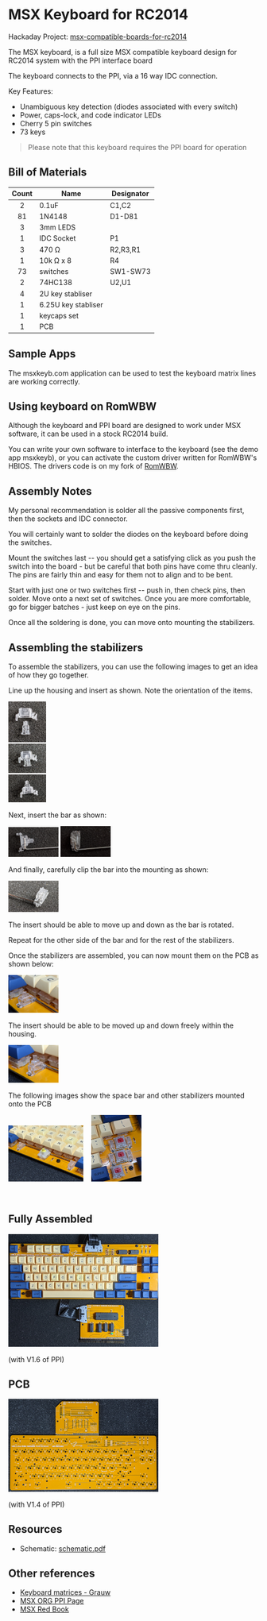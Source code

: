 # MSX Keyboard for RC2014

Hackaday Project: [msx-compatible-boards-for-rc2014](https://hackaday.io/project/175574-msx-compatible-boards-for-rc2014)

The MSX keyboard, is a full size MSX compatible keyboard design for RC2014 system with the PPI interface board

The keyboard connects to the PPI, via a 16 way IDC connection.

Key Features:

* Unambiguous key detection (diodes associated with every switch)
* Power, caps-lock, and code indicator LEDs
* Cherry 5 pin switches
* 73 keys

> Please note that this keyboard requires the PPI board for operation


## Bill of Materials

|Count   | Name                |  Designator |
|:------:|---------------------|-------------|
| 2	     | 0.1uF               | C1,C2 |
| 81     | 1N4148	             | D1-D81 |
| 3      | 3mm LEDS            |
| 1      | IDC Socket          | P1 |
| 3      | 470 Ω               | R2,R3,R1 |
| 1      | 10k Ω x 8           | R4 |
| 73     | switches            | SW1-SW73 |
| 2      | 74HC138             | U2,U1 |
| 4	     | 2U key stabliser    |
| 1      | 6.25U key stabliser |
| 1	     | keycaps set         |
| 1	     | PCB                 |

## Sample Apps

The msxkeyb.com application can be used to test the keyboard matrix lines are working correctly.

## Using keyboard on RomWBW

Although the keyboard and PPI board are designed to work under MSX software, it can be used in a stock RC2014 build.

You can write your own software to interface to the keyboard (see the demo app msxkeyb), or you can activate the
custom driver written for RomWBW's HBIOS.  The drivers code is on my fork of [RomWBW](https://github.com/vipoo/RomWBW/tree/yellow-msx-boards).

## Assembly Notes

My personal recommendation is solder all the passive components first, then the sockets and IDC connector.

You will certainly want to solder the diodes on the keyboard before doing the switches.

Mount the switches last -- you should get a satisfying click as you push the switch into the board - but be careful that both pins have come thru cleanly.  The pins are fairly thin and easy for them not to align and to be bent.

Start with just one or two switches first -- push in, then check pins, then solder.  Move onto a next set of switches.  Once you are more comfortable, go for bigger batches - just keep on eye on the pins.

Once all the soldering is done, you can move onto mounting the stabilizers.

## Assembling the stabilizers

To assemble the stabilizers, you can use the following images to get an idea of how they go together.

Line up the housing and insert as shown.  Note the orientation of the items.

<img src="./images/PXL_20210520_072202703.jpg" alt="Assembled" width="15%"/>

<br/>

<img src="./images/PXL_20210520_072220367.jpg" alt="Assembled" width="15%"/>

<br/>

<img src="./images/PXL_20210520_072303033.jpg" alt="Assembled" width="15%"/>
<br/>

Next, insert the bar as shown:

<img src="./images/PXL_20210520_072433066.jpg" alt="Assembled" width="20%"/>

<img src="./images/PXL_20210520_072535751.jpg" alt="Assembled" width="20%"/>

And finally, carefully clip the bar into the mounting as shown:

<img src="./images/PXL_20210520_072022234.jpg" alt="Assembled" width="20%"/>

The insert should be able to move up and down as the bar is rotated.

Repeat for the other side of the bar and for the rest of the stabilizers.

Once the stabilizers are assembled, you can now mount them on the PCB as shown below:

<img src="./images/PXL_20210520_072950829.jpg" alt="Assembled" width="20%"/>

The insert should be able to be moved up and down freely within the housing.

<img src="./images/PXL_20210520_073002973.jpg" alt="Assembled" width="20%"/>

The following images show the space bar and other stabilizers mounted onto the PCB

<img src="./images/PXL_20210520_073101732.jpg" alt="Assembled" width="30%"/>&nbsp;&nbsp;&nbsp;&nbsp;<img src="./images/PXL_20210520_073036508.jpg" alt="Assembled" width="20%"/>
<br/>

<br/>

## Fully Assembled

<img src="./images/PXL_20210531_095140870.jpg" alt="Assembled" width="60%"/>

(with V1.6 of PPI)

## PCB
<img src="./images/image2.jpg" alt="Assembled" width="60%"/>

(with V1.4 of PPI)


## Resources

* Schematic: [schematic.pdf](./schematic.pdf "Schematic")

## Other references

* [Keyboard matrices - Grauw](http://map.grauw.nl/articles/keymatrix.php)
* [MSX ORG PPI Page](https://www.msx.org/wiki/Programmable_Peripheral_Interface)
* [MSX Red Book](https://github.com/gseidler/The-MSX-Red-Book/blob/master/the_msx_red_book.md)
